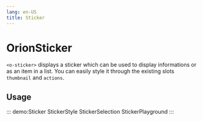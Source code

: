 ```yaml
---
lang: en-US
title: Sticker
---
```


# OrionSticker

`<o-sticker>` displays a sticker which can be used to display informations or as an item in a list.
You can easily style it through the existing slots `thumbnail` and `actions`.

## Usage

::: demo:Sticker
StickerStyle
StickerSelection
StickerPlayground
:::

<attribute-table/>
